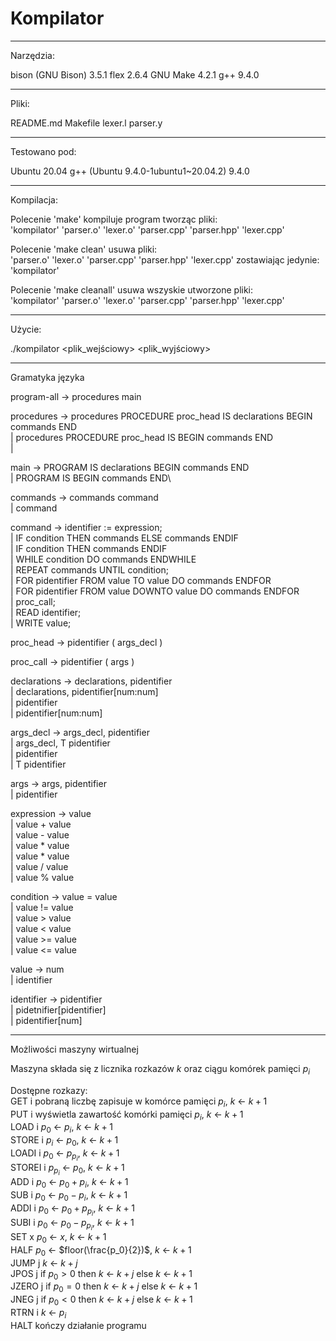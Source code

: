 <!--
 * Projekt z JFTT2024
 * Kompilator
 *
 * Autor: Tomasz Sierzputowski
 * Numer indeksu: 272364
 *
 * Luty 2025
-->
# Kompilator

----------------------------------------
Narzędzia:

bison (GNU Bison) 3.5.1
flex 2.6.4
GNU Make 4.2.1
g++ 9.4.0

----------------------------------------
Pliki:

README.md
Makefile
lexer.l
parser.y

----------------------------------------
Testowano pod:

Ubuntu 20.04
g++ (Ubuntu 9.4.0-1ubuntu1~20.04.2) 9.4.0

----------------------------------------
Kompilacja:

Polecenie 'make' kompiluje program tworząc pliki:\
  'kompilator' 'parser.o' 'lexer.o' 'parser.cpp' 'parser.hpp' 'lexer.cpp'

Polecenie 'make clean' usuwa pliki:\
  'parser.o' 'lexer.o' 'parser.cpp' 'parser.hpp' 'lexer.cpp'
zostawiając jedynie:\
  'kompilator'

Polecenie 'make cleanall' usuwa wszyskie utworzone pliki:\
  'kompilator' 'parser.o' 'lexer.o' 'parser.cpp' 'parser.hpp' 'lexer.cpp'

----------------------------------------
Użycie:

./kompilator <plik_wejściowy> <plik_wyjściowy>

----------------------------------------
Gramatyka języka

program-all   -> procedures main

procedures    -> procedures PROCEDURE proc_head IS declarations BEGIN commands END\
              |  procedures PROCEDURE proc_head IS BEGIN commands END\
              |

main          -> PROGRAM IS declarations BEGIN commands END\
              |  PROGRAM IS BEGIN commands END\

commands      -> commands command\
              |  command

command       -> identifier := expression;\
              |  IF condition THEN commands ELSE commands ENDIF\
              |  IF condition THEN commands ENDIF\
              |  WHILE condition DO commands ENDWHILE\
              |  REPEAT commands UNTIL condition;\
              |  FOR pidentifier FROM value TO value DO commands ENDFOR\
              |  FOR pidentifier FROM value DOWNTO value DO commands ENDFOR\
              |  proc_call;\
              |  READ identifier;\
              |  WRITE value;

proc_head     -> pidentifier ( args_decl )

proc_call     -> pidentifier ( args )

declarations  -> declarations, pidentifier\
              |  declarations, pidentifier[num:num]\
              |  pidentifier\
              |  pidentifier[num:num]

args_decl     -> args_decl, pidentifier\
              |  args_decl, T pidentifier\
              |  pidentifier\
              |  T pidentifier

args          -> args, pidentifier\
              |  pidentifier

expression    -> value\
              |  value + value\
              |  value - value\
              |  value * value\
              |  value * value\
              |  value / value\
              |  value % value

condition     -> value = value\
              |  value != value\
              |  value > value\
              |  value < value\
              |  value >= value\
              |  value <= value

value         -> num\
              |  identifier

identifier    -> pidentifier\
              |  pidetnifier[pidentifier]\
              |  pidentifier[num]

----------------------------------------
Możliwości maszyny wirtualnej

Maszyna składa się z licznika rozkazów $k$ oraz ciągu komórek pamięci $p_i$

Dostępne rozkazy:\
GET i     pobraną liczbę zapisuje w komórce pamięci $p_i$, $k$ <- $k+1$\
PUT i     wyświetla zawartość komórki pamięci $p_i$, $k$ <- $k+1$\
LOAD i    $p_0$ <- $p_i$, $k$ <- $k+1$\
STORE i   $p_i$ <- $p_0$, $k$ <- $k+1$\
LOADI i   $p_0$ <- $p_{p_i}$, $k$ <- $k+1$\
STOREI i  $p_{p_i}$ <- $p_0$, $k$ <- $k+1$\
ADD i     $p_0$ <- $p_0 + p_i$, $k$ <- $k+1$\
SUB i     $p_0$ <- $p_0 - p_i$, $k$ <- $k+1$\
ADDI i    $p_0$ <- $p_0 + p_{p_i}$, $k$ <- $k+1$\
SUBI i    $p_0$ <- $p_0 - p_{p_i}$, $k$ <- $k+1$\
SET x     $p_0$ <- $x$, $k$ <- $k+1$\
HALF      $p_0$ <- $floor(\frac{p_0}{2})$, $k$ <- $k+1$\
JUMP j    $k$ <- $k+j$\
JPOS j    if $p_0 > 0$ then $k$ <- $k+j$ else $k$ <- $k+1$\
JZERO j   if $p_0 = 0$ then $k$ <- $k+j$ else $k$ <- $k+1$\
JNEG j    if $p_0 < 0$ then $k$ <- $k+j$ else $k$ <- $k+1$\
RTRN i    $k$ <- $p_i$\
HALT      kończy działanie programu